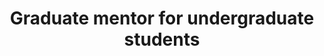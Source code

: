 ---
title: "Graduate mentor for undergraduate students"
collection: teaching
type: "Graduate Mentor"
# permalink: /teaching/mentor
venue: "University of California, Davis"
# date: 2021-01-01
location: "Davis, CA USA"
---